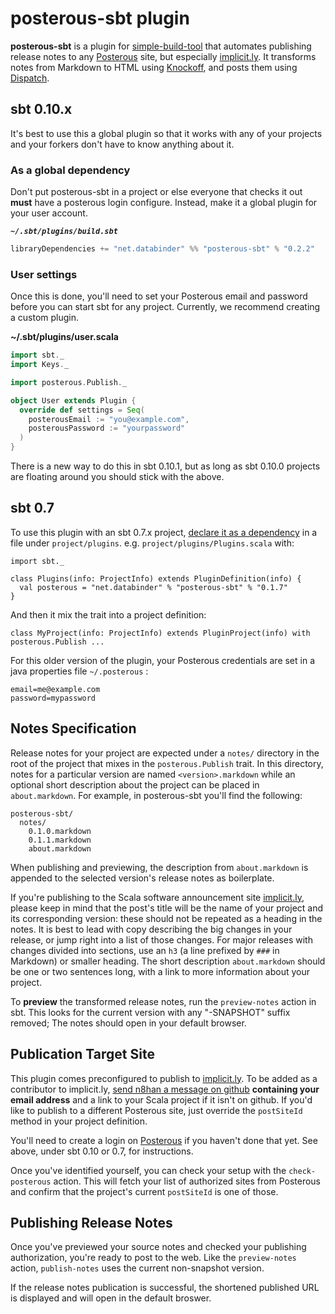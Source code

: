posterous-sbt plugin
====================

**posterous-sbt** is a plugin for [simple-build-tool] that automates publishing release notes to any [Posterous] site, but especially [implicit.ly]. It transforms notes from Markdown to HTML using [Knockoff], and posts them using [Dispatch].

sbt 0.10.x
----------

It's best to use this a global plugin so that it works with any of
your projects and your forkers don't have to know anything about it.

### As a global dependency

Don't put posterous-sbt in a project or else everyone that checks it
out **must** have a posterous login configure. Instead, make it a
global plugin for your user account.

***`~/.sbt/plugins/build.sbt`***

```scala
libraryDependencies += "net.databinder" %% "posterous-sbt" % "0.2.2"
```

### User settings

Once this is done, you'll need to set your Posterous email and
password before you can start sbt for any project. Currently, we
recommend creating a custom plugin.

**~/.sbt/plugins/user.scala**

```scala
import sbt._
import Keys._

import posterous.Publish._

object User extends Plugin {
  override def settings = Seq(
    posterousEmail := "you@example.com",
    posterousPassword := "yourpassword"
  )
}
```

There is a new way to do this in sbt 0.10.1, but as long as sbt 0.10.0
projects are floating around you should stick with the above.

sbt 0.7
-------

To use this plugin with an sbt 0.7.x project,
[declare it as a dependency][plugins] in a file under
`project/plugins`. e.g. `project/plugins/Plugins.scala` with:

    import sbt._

    class Plugins(info: ProjectInfo) extends PluginDefinition(info) {
      val posterous = "net.databinder" % "posterous-sbt" % "0.1.7"
    }

And then it mix the trait into a project definition:

    class MyProject(info: ProjectInfo) extends PluginProject(info) with posterous.Publish ...

For this older version of the plugin, your Posterous credentials are set in a java properties file `~/.posterous` :

    email=me@example.com
    password=mypassword

Notes Specification
-------------------

Release notes for your project are expected under a `notes/` directory in the root of the project that mixes in the `posterous.Publish` trait. In this directory, notes for a particular version are named `<version>.markdown` while an optional short description about the project can be placed in `about.markdown`. For example, in posterous-sbt you'll find the following:

    posterous-sbt/
      notes/
        0.1.0.markdown
        0.1.1.markdown
        about.markdown

When publishing and previewing, the description from `about.markdown` is appended to the selected version's release notes as boilerplate.

If you're publishing to the Scala software announcement site [implicit.ly], please keep in mind that the post's title will be the name of your project and its corresponding version: these should not be repeated as a heading in the notes. It is best to lead with copy describing the big changes in your release, or jump right into a list of those changes. For major releases with changes divided into sections, use an `h3` (a line prefixed by `###` in Markdown) or smaller heading. The short description `about.markdown` should be one or two sentences long, with a link to more information about your project.

To **preview** the transformed release notes, run the `preview-notes` action in sbt. This looks for the current version with any "-SNAPSHOT" suffix removed; The notes should open in your default browser.

Publication Target Site
-----------------------

This plugin comes preconfigured to publish to [implicit.ly]. To be added as a contributor to implicit.ly, [send n8han a message on github][message] **containing your email address** and a link to your Scala project if it isn't on github. If you'd like to publish to a different Posterous site, just override the `postSiteId` method in your project definition.

You'll need to create a login on [Posterous] if you haven't done that yet. See above, under sbt 0.10 or 0.7, for instructions.

Once you've identified yourself, you can check your setup with the `check-posterous` action. This will fetch your list of authorized sites from Posterous and confirm that the project's current `postSiteId` is one of those.

Publishing Release Notes
------------------------

Once you've previewed your source notes and checked your publishing authorization, you're ready to post to the web. Like the `preview-notes` action, `publish-notes` uses the current non-snapshot version.

If the release notes publication is successful, the shortened published URL is displayed and will open in the default broswer.

[posterous-sbt]: http://github.com/n8han/posterous-sbt
[simple-build-tool]: https://github.com/harrah/xsbt/wiki
[Posterous]: http://posterous.com/
[Knockoff]: http://tristanhunt.com/projects/knockoff/
[Dispatch]: http://dispatch.databinder.net/
[implicit.ly]: http://implicit.ly/
[plugins]: http://code.google.com/p/simple-build-tool/wiki/SbtPlugins
[message]: http://github.com/inbox/new/n8han
